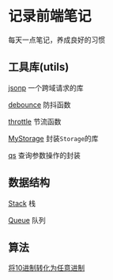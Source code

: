 # 记录前端笔记

每天一点笔记，养成良好的习惯

## 工具库(utils)

[jsonp](./src/utils/jsonp/README.md) 一个跨域请求的库

[debounce](./src/utils/debounce/README.md) 防抖函数

[throttle](./src/utils/throttle/README.md) 节流函数

[MyStorage](./src/utils/storage/README.md) 封装`Storage`的库

[qs](./src/utils/qs/README.md) 查询参数操作的封装

## 数据结构

[Stack](./src/data-structures/Stack/README.md) 栈

[Queue](./src/data-structures/Queue/README.md) 队列

## 算法

[将10进制转化为任意进制](./src/algorithms/baseConverter.ts)
